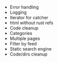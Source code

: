 - Error handling
- Logging
- Iterator for catcher
- html without rust refs
- Code cleanup
- Categories
- Multiple pages
- Filter by feed
- Static search engine
- Code/dirs cleanup
